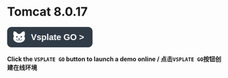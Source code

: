 # Tomcat 8.0.17

<a href="https://www.vsplate.com/?docker-compose=https://github.com/vsplate/dcenvs/tomcat/8.0.17"><img alt="VSPLATE GO" src="https://raw.githubusercontent.com/vsplate/images/master/vsgo_btn.png" width="200px"></a>

**Click the `VSPLATE GO` button to launch a demo online / 点击`VSPLATE GO`按钮创建在线环境**